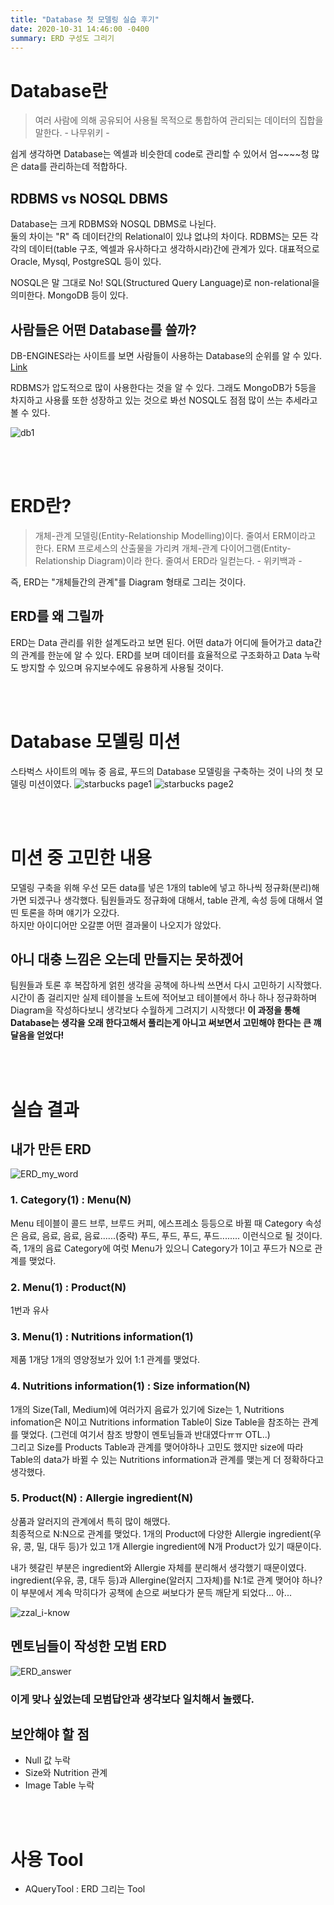 ```yaml
---
title: "Database 첫 모델링 실습 후기"
date: 2020-10-31 14:46:00 -0400
summary: ERD 구성도 그리기
---
```



# Database란
 > 여러 사람에 의해 공유되어 사용될 목적으로 통합하여 관리되는 데이터의 집합을 말한다. - 나무위키 -

쉽게 생각하면 Database는 엑셀과 비슷한데 code로 관리할 수 있어서 엄~~~~청 많은 data를 관리하는데 적합하다.

## RDBMS vs NOSQL DBMS
Database는 크게 RDBMS와 NOSQL DBMS로 나뉜다.  
둘의 차이는 "R" 즉 데이터간의 Relational이 있냐 없냐의 차이다. RDBMS는 모든 각각의 데이터(table 구조, 엑셀과 유사하다고 생각하시라)간에 관계가 있다. 대표적으로 Oracle, Mysql, PostgreSQL 등이 있다.

NOSQL은 말 그대로 No! SQL(Structured Query Language)로 non-relational을 의미한다. MongoDB 등이 있다.

## 사람들은 어떤 Database를 쓸까?
DB-ENGINES라는 사이트를 보면 사람들이 사용하는 Database의 순위를 알 수 있다.  
[Link](https://db-engines.com/en/ranking)  

RDBMS가 압도적으로 많이 사용한다는 것을 알 수 있다. 그래도 MongoDB가 5등을 차지하고 사용률 또한 성장하고 있는 것으로 봐선 NOSQL도 점점 많이 쓰는 추세라고 볼 수 있다.

![db1](https://i.ibb.co/YT0D87h/db1.png)

<br><br>

# ERD란?
 >  개체-관계 모델링(Entity-Relationship Modelling)이다. 줄여서 ERM이라고 한다. ERM 프로세스의 산출물을 가리켜 개체-관계 다이어그램(Entity-Relationship Diagram)이라 한다. 줄여서 ERD라 일컫는다.   - 위키백과 -

즉, ERD는 "개체들간의 관계"를 Diagram 형태로 그리는 것이다.

## ERD를 왜 그릴까
ERD는 Data 관리를 위한 설계도라고 보면 된다. 어떤 data가 어디에 들어가고 data간의 관계를 한눈에 알 수 있다. ERD를 보며 데이터를 효율적으로 구조화하고 Data 누락도 방지할 수 있으며 유지보수에도 유용하게 사용될 것이다.

<br><br>

# Database 모델링 미션
스타벅스 사이트의 메뉴 중 음료, 푸드의 Database 모델링을 구축하는 것이 나의 첫 모델링 미션이였다.
![starbucks page1](https://i.ibb.co/SdbhrCt/db2.png)
![starbucks page2](https://i.ibb.co/WHfz1Kg/mission2.png)

<br><br>

# 미션 중 고민한 내용
모델링 구축을 위해 우선 모든 data를 넣은 1개의 table에 넣고 하나씩 정규화(분리)해가면 되겠구나 생각했다. 팀원들과도 정규화에 대해서, table 관계, 속성 등에 대해서 열띤 토론을 하며 얘기가 오갔다.  
하지만 아이디어만 오갈뿐 어떤 결과물이 나오지가 않았다.

## 아니 대충 느낌은 오는데 만들지는 못하겠어

팀원들과 토론 후 복잡하게 얽힌 생각을 공책에 하나씩 쓰면서 다시 고민하기 시작했다.
시간이 좀 걸리지만 실제 테이블을 노트에 적어보고 테이블에서 하나 하나 정규화하며 Diagram을 작성하다보니 생각보다 수월하게 그려지기 시작했다! **이 과정을 통해 Database는 생각을 오래 한다고해서 풀리는게 아니고 써보면서 고민해야 한다는 큰 꺠달음을 얻었다!**  


<br><br>

# 실습 결과
## 내가 만든 ERD
![ERD_my_word](https://i.ibb.co/L8hScLK/aquery1.png)

### 1. Category(1) : Menu(N)
Menu 테이블이 콜드 브루, 브루드 커피, 에스프레소 등등으로 바뀔 때 Category 속성은 음료, 음료, 음료, 음료......(중략) 푸드, 푸드, 푸드, 푸드........ 이런식으로 될 것이다.
즉, 1개의 음료 Category에 여럿 Menu가 있으니 Category가 1이고 푸드가 N으로 관계를 맺었다.
### 2. Menu(1) : Product(N)
1번과 유사
### 3. Menu(1) : Nutritions information(1)
제품 1개당 1개의 영양정보가 있어 1:1 관계를 맺었다.
### 4. Nutritions information(1) : Size information(N)
1개의 Size(Tall, Medium)에 여러가지 음료가 있기에 Size는 1, Nutritions infomation은 N이고 Nutritions information Table이 Size Table을 참조하는 관계를 맺었다. (그런데 여기서 참조 방향이 멘토님들과 반대였다ㅠㅠ OTL..)  
그리고 Size를 Products Table과 관계를 맺어야하나 고민도 했지만 size에 따라 Table의 data가 바뀔 수 있는 Nutritions information과 관계를 맺는게 더 정확하다고 생각했다.  

### 5. Product(N) : Allergie ingredient(N)
상품과 알러지의 관계에서 특히 많이 해맸다.  
최종적으로 N:N으로 관계를 맺었다. 1개의 Product에 다양한 Allergie ingredient(우유, 콩, 밀, 대두 등)가 있고 1개 Allergie ingredient에 N개 Product가 있기 때문이다.  

내가 헷갈린 부분은 ingredient와 Allergie 자체를 분리해서 생각했기 때문이였다. ingredient(우유, 콩, 대두 등)과 Allergine(알러지 그자체)를 N:1로 관계 맺어야 하나? 이 부분에서 계속 막히다가 공책에 손으로 써보다가 문득 깨닫게 되었다... 
아... 

![zzal_i-know](https://i.ibb.co/wWTX6MG/z-iknow.png)




## 멘토님들이 작성한 모범 ERD
![ERD_answer](https://i.ibb.co/80BZp0N/aquery2.png)


### 이게 맞나 싶었는데 모범답안과 생각보다 일치해서 놀랬다.

## 보안해야 할 점
- Null 값 누락
- Size와 Nutrition 관계
- Image Table 누락


<br><br>

# 사용 Tool
- AQueryTool : ERD 그리는 Tool